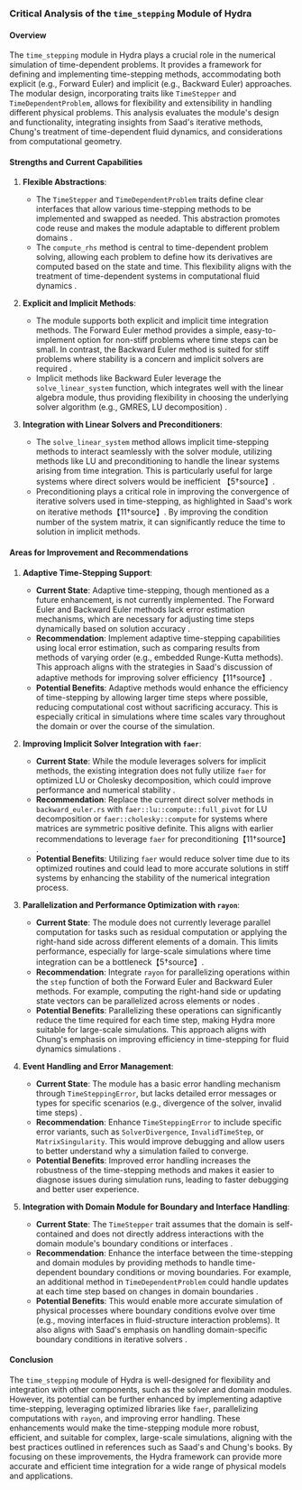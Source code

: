 ### Critical Analysis of the `time_stepping` Module of Hydra

#### Overview
The `time_stepping` module in Hydra plays a crucial role in the numerical simulation of time-dependent problems. It provides a framework for defining and implementing time-stepping methods, accommodating both explicit (e.g., Forward Euler) and implicit (e.g., Backward Euler) approaches. The modular design, incorporating traits like `TimeStepper` and `TimeDependentProblem`, allows for flexibility and extensibility in handling different physical problems. This analysis evaluates the module's design and functionality, integrating insights from Saad's iterative methods, Chung's treatment of time-dependent fluid dynamics, and considerations from computational geometry.

#### Strengths and Current Capabilities
1. **Flexible Abstractions**: 
   - The `TimeStepper` and `TimeDependentProblem` traits define clear interfaces that allow various time-stepping methods to be implemented and swapped as needed. This abstraction promotes code reuse and makes the module adaptable to different problem domains  .
   - The `compute_rhs` method is central to time-dependent problem solving, allowing each problem to define how its derivatives are computed based on the state and time. This flexibility aligns with the treatment of time-dependent systems in computational fluid dynamics .

2. **Explicit and Implicit Methods**:
   - The module supports both explicit and implicit time integration methods. The Forward Euler method provides a simple, easy-to-implement option for non-stiff problems where time steps can be small. In contrast, the Backward Euler method is suited for stiff problems where stability is a concern and implicit solvers are required  .
   - Implicit methods like Backward Euler leverage the `solve_linear_system` function, which integrates well with the linear algebra module, thus providing flexibility in choosing the underlying solver algorithm (e.g., GMRES, LU decomposition) .

3. **Integration with Linear Solvers and Preconditioners**:
   - The `solve_linear_system` method allows implicit time-stepping methods to interact seamlessly with the solver module, utilizing methods like LU and preconditioning to handle the linear systems arising from time integration. This is particularly useful for large systems where direct solvers would be inefficient 【5†source】.
   - Preconditioning plays a critical role in improving the convergence of iterative solvers used in time-stepping, as highlighted in Saad's work on iterative methods【11†source】. By improving the condition number of the system matrix, it can significantly reduce the time to solution in implicit methods.

#### Areas for Improvement and Recommendations
1. **Adaptive Time-Stepping Support**:
   - **Current State**: Adaptive time-stepping, though mentioned as a future enhancement, is not currently implemented. The Forward Euler and Backward Euler methods lack error estimation mechanisms, which are necessary for adjusting time steps dynamically based on solution accuracy  .
   - **Recommendation**: Implement adaptive time-stepping capabilities using local error estimation, such as comparing results from methods of varying order (e.g., embedded Runge-Kutta methods). This approach aligns with the strategies in Saad's discussion of adaptive methods for improving solver efficiency【11†source】.
   - **Potential Benefits**: Adaptive methods would enhance the efficiency of time-stepping by allowing larger time steps where possible, reducing computational cost without sacrificing accuracy. This is especially critical in simulations where time scales vary throughout the domain or over the course of the simulation.

2. **Improving Implicit Solver Integration with `faer`**:
   - **Current State**: While the module leverages solvers for implicit methods, the existing integration does not fully utilize `faer` for optimized LU or Cholesky decomposition, which could improve performance and numerical stability  .
   - **Recommendation**: Replace the current direct solver methods in `backward_euler.rs` with `faer::lu::compute::full_pivot` for LU decomposition or `faer::cholesky::compute` for systems where matrices are symmetric positive definite. This aligns with earlier recommendations to leverage `faer` for preconditioning【11†source】 .
   - **Potential Benefits**: Utilizing `faer` would reduce solver time due to its optimized routines and could lead to more accurate solutions in stiff systems by enhancing the stability of the numerical integration process.

3. **Parallelization and Performance Optimization with `rayon`**:
   - **Current State**: The module does not currently leverage parallel computation for tasks such as residual computation or applying the right-hand side across different elements of a domain. This limits performance, especially for large-scale simulations where time integration can be a bottleneck【5†source】.
   - **Recommendation**: Integrate `rayon` for parallelizing operations within the `step` function of both the Forward Euler and Backward Euler methods. For example, computing the right-hand side or updating state vectors can be parallelized across elements or nodes .
   - **Potential Benefits**: Parallelizing these operations can significantly reduce the time required for each time step, making Hydra more suitable for large-scale simulations. This approach aligns with Chung's emphasis on improving efficiency in time-stepping for fluid dynamics simulations .

4. **Event Handling and Error Management**:
   - **Current State**: The module has a basic error handling mechanism through `TimeSteppingError`, but lacks detailed error messages or types for specific scenarios (e.g., divergence of the solver, invalid time steps) .
   - **Recommendation**: Enhance `TimeSteppingError` to include specific error variants, such as `SolverDivergence`, `InvalidTimeStep`, or `MatrixSingularity`. This would improve debugging and allow users to better understand why a simulation failed to converge.
   - **Potential Benefits**: Improved error handling increases the robustness of the time-stepping methods and makes it easier to diagnose issues during simulation runs, leading to faster debugging and better user experience.

5. **Integration with Domain Module for Boundary and Interface Handling**:
   - **Current State**: The `TimeStepper` trait assumes that the domain is self-contained and does not directly address interactions with the domain module's boundary conditions or interfaces  .
   - **Recommendation**: Enhance the interface between the time-stepping and domain modules by providing methods to handle time-dependent boundary conditions or moving boundaries. For example, an additional method in `TimeDependentProblem` could handle updates at each time step based on changes in domain boundaries .
   - **Potential Benefits**: This would enable more accurate simulation of physical processes where boundary conditions evolve over time (e.g., moving interfaces in fluid-structure interaction problems). It also aligns with Saad's emphasis on handling domain-specific boundary conditions in iterative solvers .

#### Conclusion
The `time_stepping` module of Hydra is well-designed for flexibility and integration with other components, such as the solver and domain modules. However, its potential can be further enhanced by implementing adaptive time-stepping, leveraging optimized libraries like `faer`, parallelizing computations with `rayon`, and improving error handling. These enhancements would make the time-stepping module more robust, efficient, and suitable for complex, large-scale simulations, aligning with the best practices outlined in references such as Saad's and Chung's books. By focusing on these improvements, the Hydra framework can provide more accurate and efficient time integration for a wide range of physical models and applications.